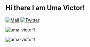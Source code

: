 
<h2> Hi there I am Uma Victor! </h2>

[![Mail](https://img.shields.io/badge/Mail-umavictor11@gmail.com-red)](mailto:umavictor11@gmail.com)
[![Twitter](https://img.shields.io/badge/Twitter-uma_victor-blue)](https://twitter.com/umavictor_)
<p align="left"> <img src="https://komarev.com/ghpvc/?username=uma-victor1" alt="uma-victor1" /> </p>


<p align="left">
  <img src="https://github-readme-stats.vercel.app/api?username=uma-victor1&show_icons=true" alt="uma-victor1" /> 
</p>
